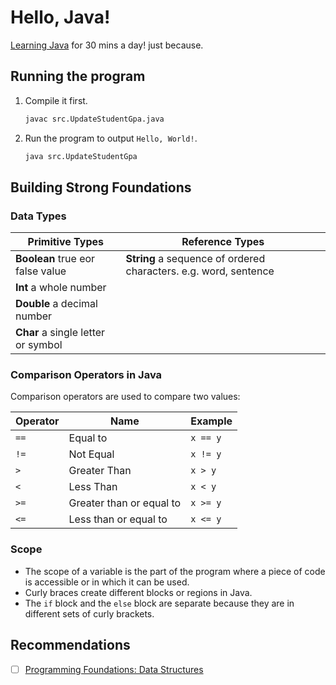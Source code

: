 # Hello, Java!

[Learning Java](https://www.linkedin.com/learning/paths/become-a-java-programmer) for 30 mins a day! just because.

## Running the program

1. Compile it first.
    ```sh
    javac src.UpdateStudentGpa.java
    ```

2. Run the program to output `Hello, World!`.
    ```sh
    java src.UpdateStudentGpa
    ```

## Building Strong Foundations

### Data Types

| **Primitive Types**                | **Reference Types**                                              |
| ---                                | ---                                                              |
| **Boolean** true eor false value   | **String** a sequence of ordered characters. e.g. word, sentence |
| **Int** a whole number             |                                                                  |
| **Double** a decimal number        |                                                                  |
| **Char** a single letter or symbol |                                                                  |

### Comparison Operators in Java

Comparison operators are used to compare two values:

| **Operator** | **Name**                 | **Example** |
|--------------|--------------------------|-------------|
| `==`         | Equal to                 | `x == y`    |
| `!=`         | Not Equal                | `x != y`    |
| `>`          | Greater Than             | `x > y`     |
| `<`          | Less Than                | `x < y`     |
| `>=`         | Greater than or equal to | `x >= y`    |
| `<=`         | Less than or equal to    | `x <= y`    |

### Scope

- The scope of a variable is the part of the program where a piece of code is accessible or in which it can be used.
- Curly braces create different blocks or regions in Java.
- The `if` block and the `else` block are separate because they are in different sets of curly brackets.

## Recommendations
- [ ] [Programming Foundations: Data Structures](https://www.linkedin.com/learning/programming-foundations-data-structures-2/understand-data-structures?autoAdvance=true&autoSkip=false&autoplay=true&resume=true)